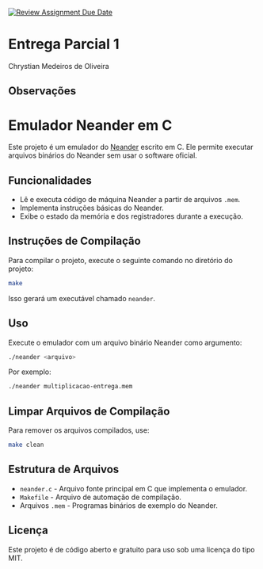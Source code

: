 [![Review Assignment Due Date](https://classroom.github.com/assets/deadline-readme-button-22041afd0340ce965d47ae6ef1cefeee28c7c493a6346c4f15d667ab976d596c.svg)](https://classroom.github.com/a/_Tqfmbvi)
# Entrega Parcial 1
Chrystian Medeiros de Oliveira


## Observações
# Emulador Neander em C

Este projeto é um emulador do [Neander](https://www.inf.ufrgs.br/arq/wiki/doku.php?id=neander) escrito em C. Ele permite executar arquivos binários do Neander sem usar o software oficial.

## Funcionalidades
- Lê e executa código de máquina Neander a partir de arquivos `.mem`.
- Implementa instruções básicas do Neander.
- Exibe o estado da memória e dos registradores durante a execução.

## Instruções de Compilação
Para compilar o projeto, execute o seguinte comando no diretório do projeto:

```sh
make
```

Isso gerará um executável chamado `neander`.

## Uso
Execute o emulador com um arquivo binário Neander como argumento:

```sh
./neander <arquivo>
```

Por exemplo:

```sh
./neander multiplicacao-entrega.mem
```

## Limpar Arquivos de Compilação
Para remover os arquivos compilados, use:

```sh
make clean
```

## Estrutura de Arquivos
- `neander.c` - Arquivo fonte principal em C que implementa o emulador.
- `Makefile` - Arquivo de automação de compilação.
- Arquivos `.mem` - Programas binários de exemplo do Neander.

## Licença
Este projeto é de código aberto e gratuito para uso sob uma licença do tipo MIT.
